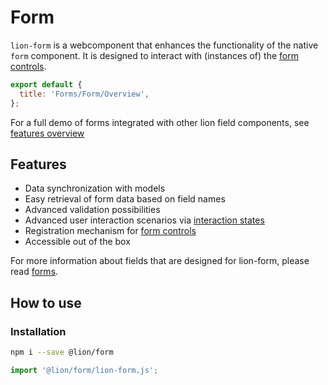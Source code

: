 # Form

`lion-form` is a webcomponent that enhances the functionality of the native `form` component.
It is designed to interact with (instances of) the [form controls](?path=/docs/forms-system-overview--page).

```js script
export default {
  title: 'Forms/Form/Overview',
};
```

For a full demo of forms integrated with other lion field components, see [features overview](?path=/docs/forms-features-overview--main)

## Features

- Data synchronization with models
- Easy retrieval of form data based on field names
- Advanced validation possibilities
- Advanced user interaction scenarios via [interaction states](?path=/docs/forms-system-interaction-states--interaction-states)
- Registration mechanism for [form controls](?path=/docs/forms-system-overview--page)
- Accessible out of the box

For more information about fields that are designed for lion-form, please read [forms](?path=/docs/forms-system-overview--page).

## How to use

### Installation

```bash
npm i --save @lion/form
```

```js
import '@lion/form/lion-form.js';
```
